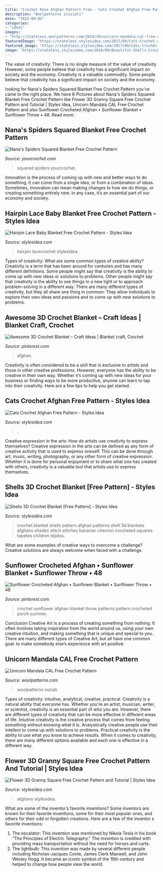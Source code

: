 ```yaml
---
title: "Crochet Rose Afghan Pattern Free - Cats Crochet Afghan Free Pattern"
description: "Woolpatterns iniziali"
date: "2023-09-02"
categories:
- "ideas"
images:
- "http://stateless.woolpatterns.com/2018/10/unicorn-mandala-cal-free-crochet-pattern.jpg"
featuredImage: "https://stateless.stylesidea.com/2017/09/Cats-Crochet-afghan-1-439x1024.jpg"
featured_image: "https://stateless.stylesidea.com/2017/09/Cats-Crochet-afghan-1-439x1024.jpg"
image: "https://stateless.stylesidea.com/2016/09/Beautiful-Shells-Crochet-Baby-Blanket.jpg"
---
```



The value of creativity: There is no single measure of the value of creativity. However, some people believe that creativity has a significant impact on society and the economy.
Creativity is a valuable commodity. Some people believe that creativity has a significant impact on society and the economy.

	

		
looking for Nana&#039;s Spiders Squared Blanket Free Crochet Pattern you've came to the right place. We have 8 Pictures about Nana&#039;s Spiders Squared Blanket Free Crochet Pattern like Flower 3D Granny Square Free Crochet Pattern and Tutorial | Styles Idea, Unicorn Mandala CAL Free Crochet Pattern and also Sunflower Crocheted Afghan • Sunflower Blanket • Sunflower Throw • 48. Read more:
		
    
## Nana&#039;s Spiders Squared Blanket Free Crochet Pattern

<img loading=lazy src="https://stateless.yourcrochet.com/2018/05/1-Nanas-_Spiders-Squared_-Blanket-free-crochet-pattern-960x564.jpg" onerror="this.onerror=null;this.src='https://tse4.mm.bing.net/th?id=OIP.yCSF6djknxvLmcwcgZPo5gHaEW&amp;pid=15.1';" alt="Nana&#039;s Spiders Squared Blanket Free Crochet Pattern">

_Source: yourcrochet.com_

>squared spiders yourcrochet. 

	

Innovation is the process of coming up with new and better ways to do something. It can come from a single idea, or from a combination of ideas. Sometimes, innovation can mean making changes to how we do things, or creating something entirely new. In any case, it’s an essential part of our economy and society.

    
## Hairpin Lace Baby Blanket Free Crochet Pattern - Styles Idea

<img loading=lazy src="https://stateless.stylesidea.com/2017/01/Hairpin_LaceCrochet_Baby_blanket_800-696x522.jpg" onerror="this.onerror=null;this.src='https://tse3.mm.bing.net/th?id=OIP.RsMtTZqdnZC4wSv_nxoGWQHaFj&amp;pid=15.1';" alt="Hairpin Lace Baby Blanket Free Crochet Pattern - Styles Idea">

_Source: stylesidea.com_

>hairpin lacecrochet stylesidea. 

	

Types of creativity: What are some common types of creative ability?
Creativity is a term that has been around for centuries and has many different definitions. Some people might say that creativity is the ability to come up with new ideas or solutions to problems. Other people might say that creativity is the ability to see things in a new light or to approach problem-solving in a different way. There are many different types of creativity, but they all share one thing in common: They allow individuals to explore their own ideas and passions and to come up with new solutions to problems.

    
## Awesome 3D Crochet Blanket – Craft Ideas | Blanket Craft, Crochet

<img loading=lazy src="https://i.pinimg.com/736x/96/e6/11/96e611fd9858a59fe91e190a27e3eca7.jpg" onerror="this.onerror=null;this.src='https://tse2.mm.bing.net/th?id=OIP.MuU4karO0WNd3gJQqCa8oAHaOu&amp;pid=15.1';" alt="Awesome 3D Crochet Blanket – Craft Ideas | Blanket craft, Crochet">

_Source: pinterest.com_

>afghan. 

	

Creativity is often considered to be a skill that is exclusive to artists and those in other creative professions. However, everyone has the ability to be creative in their own way. Whether it’s coming up with new ideas for your business or finding ways to be more productive, anyone can learn to tap into their creativity. Here are a few tips to help you get started.

    
## Cats Crochet Afghan Free Pattern - Styles Idea

<img loading=lazy src="https://stateless.stylesidea.com/2017/09/Cats-Crochet-afghan-1-439x1024.jpg" onerror="this.onerror=null;this.src='https://tse3.mm.bing.net/th?id=OIP.lu1aGwgFB2k7sNkyXS__uwAAAA&amp;pid=15.1';" alt="Cats Crochet Afghan Free Pattern - Styles Idea">

_Source: stylesidea.com_

>. 

	

Creative expression in the arts: How do artists use creativity to express themselves?
Creative expression in the arts can be defined as any form of creative activity that is used to express oneself. This can be done through art, music, writing, photography, or any other form of creative expression. Whether it is done for personal enjoyment or to share what one has created with others, creativity is a valuable tool that artists use to express themselves.

    
## Shells 3D Crochet Blanket [Free Pattern] - Styles Idea

<img loading=lazy src="https://stateless.stylesidea.com/2016/09/Beautiful-Shells-Crochet-Baby-Blanket.jpg" onerror="this.onerror=null;this.src='https://tse2.mm.bing.net/th?id=OIP.0-fR7XlwJ7IHCMgmReNowQHaJG&amp;pid=15.1';" alt="Shells 3D Crochet Blanket [Free Pattern] - Styles Idea">

_Source: stylesidea.com_

>crochet blanket shells pattern afghan patterns shell 3d blankets afghans shades stitch stitches bavarian chevron crocheted squares tapetes children tejidos. 

	

What are some examples of creative ways to overcome a challenge?
Creative solutions are always welcome when faced with a challenge.

    
## Sunflower Crocheted Afghan • Sunflower Blanket • Sunflower Throw • 48

<img loading=lazy src="https://i.pinimg.com/736x/3f/14/fc/3f14fcafe5146005fac6503fdb261b95.jpg" onerror="this.onerror=null;this.src='https://tse1.mm.bing.net/th?id=OIP.CpVXgZPQcDEnVv7okz547AHaMg&amp;pid=15.1';" alt="Sunflower Crocheted Afghan • Sunflower Blanket • Sunflower Throw • 48">

_Source: pinterest.com_

>crochet sunflower afghan blanket throw patterns pattern crocheted porch summer. 

	

Conclusion
Creative Art is a process of creating something from nothing. It often involves taking inspiration from the world around us, using your own creative intuition, and making something that is unique and special to you. There are many different types of Creative Art, but all have one common goal: to make somebody else’s experience with art positive.

    
## Unicorn Mandala CAL Free Crochet Pattern

<img loading=lazy src="http://stateless.woolpatterns.com/2018/10/unicorn-mandala-cal-free-crochet-pattern.jpg" onerror="this.onerror=null;this.src='https://tse1.mm.bing.net/th?id=OIP.iSF1-vEx0FdpVh33pooGVAHaPj&amp;pid=15.1';" alt="Unicorn Mandala CAL Free Crochet Pattern">

_Source: woolpatterns.com_

>woolpatterns iniziali. 

	

Types of creativity: Intuitive, analytical, creative, practical.
Creativity is a natural ability that everyone has. Whether you're an artist, musician, writer, or scientist, creativity is an essential part of who you are. However, there are different types of creativity that can be more effective in different areas of life. Intuitive creativity is the creative process that comes from feeling something without knowing what it is. Analystically creative people use their intellect to come up with solutions to problems. Practical creativity is the ability to use what you know to achieve results. When it comes to creativity, there are many different options available and each one is effective in a different way.

    
## Flower 3D Granny Square Free Crochet Pattern And Tutorial | Styles Idea

<img loading=lazy src="https://stateless.stylesidea.com/2018/02/flower-3d-crochet-granny-square-1068x601.jpg" onerror="this.onerror=null;this.src='https://tse3.mm.bing.net/th?id=OIP.qmc9UiQTHb1TsF6aUKsB-QHaEK&amp;pid=15.1';" alt="Flower 3D Granny Square Free Crochet Pattern and Tutorial | Styles Idea">

_Source: stylesidea.com_

>afghans stylesidea. 

	

What are some of the inventor’s favorite inventions?
Some inventors are known for their favorite inventions, some for their most popular ones, and others for their odd or forgotten creations. Here are a few of the inventor s favorite inventions:
1. The escalator: This invention was mentioned by Nikola Tesla in his book "The Principles of Electric Telegraphy." The invention is credited with providing mass transportation without the need for horses and carts.
2. The lightbulb: This invention was made by several different people including Nicholas-Jacques Conte, James Clerk Maxwell, and John Wesley Hogg. It became an iconic symbol of the 19th century and helped to change how people view the world.

